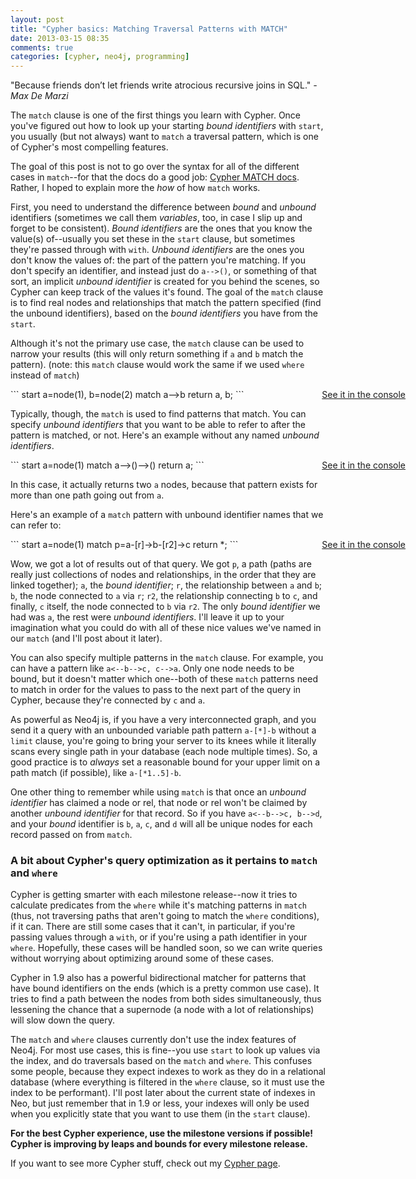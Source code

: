 ```yaml
---
layout: post
title: "Cypher basics: Matching Traversal Patterns with MATCH"
date: 2013-03-15 08:35
comments: true
categories: [cypher, neo4j, programming]
---
```

"Because friends don’t let friends write atrocious recursive joins in SQL." *-Max De Marzi*

The `match` clause is one of the first things you learn with Cypher. Once you've figured out how to look up your starting *bound identifiers* with `start`, you usually (but not always) want to `match` a traversal pattern, which is one of Cypher's most compelling features.

The goal of this post is not to go over the syntax for all of the different cases in `match`--for that the docs do a good job: <a target="_blank" href="http://docs.neo4j.org/chunked/snapshot/query-match.html">Cypher MATCH docs</a>. Rather, I hoped to explain more the *how* of how `match` works.
<!-- more -->

First, you need to understand the difference between *bound* and *unbound* identifiers (sometimes we call them *variables*, too, in case I slip up and forget to be consistent). *Bound identifiers* are the ones that you know the value(s) of--usually you set these in the `start` clause, but sometimes they're passed through with `with`. *Unbound identifiers* are the ones you don't know the values of: the part of the pattern you're matching. If you don't specify an identifier, and instead just do `a-->()`, or something of that sort, an implicit *unbound identifier* is created for you behind the scenes, so Cypher can keep track of the values it's found. The goal of the `match` clause is to find real nodes and relationships that match the pattern specified (find the unbound identifiers), based on the *bound identifiers* you have from the `start`.

Although it's not the primary use case, the `match` clause can be used to narrow your results (this will only return something if `a` and `b` match the pattern). (note: this `match` clause would work the same if we used `where` instead of `match`)

<div>
<a target="_blank" style="position:absolute;right:100px" href="http://console.neo4j.org/r/9pckms">See it in the console</a>
```
start a=node(1), b=node(2)
match a-->b
return a, b;
```
</div>

Typically, though, the `match` is used to find patterns that match. You can specify *unbound identifiers* that you want to be able to refer to after the pattern is matched, or not. Here's an example without any named *unbound identifiers*.

<div>
<a target="_blank" style="position:absolute;right:100px" href="http://console.neo4j.org/r/qrd7sd">See it in the console</a>
```
start a=node(1)
match a-->()-->()
return a;
```
</div>

In this case, it actually returns two `a` nodes, because that pattern exists for more than one path going out from `a`.

Here's an example of a `match` pattern with unbound identifier names that we can refer to:

<div>
<a target="_blank" style="position:absolute;right:100px" href="http://console.neo4j.org/r/qai89i">See it in the console</a>
```
start a=node(1)
match p=a-[r]->b-[r2]->c
return *;
```
</div>

Wow, we got a lot of results out of that query. We got `p`, a path (paths are really just collections of nodes and relationships, in the order that they are linked together); `a`, the *bound identifier*; `r`, the relationship between `a` and `b`; `b`, the node connected to `a` via `r`; `r2`, the relationship connecting `b` to `c`, and finally, `c` itself, the node connected to `b` via `r2`. The only *bound identifier* we had was `a`, the rest were *unbound identifiers*. I'll leave it up to your imagination what you could do with all of these nice values we've named in our `match` (and I'll post about it later).

You can also specify multiple patterns in the `match` clause. For example, you can have a pattern like `a<--b-->c, c-->a`. Only one node needs to be bound, but it doesn't matter which one--both of these `match` patterns need to match in order for the values to pass to the next part of the query in Cypher, because they're connected by `c` and `a`.

As powerful as Neo4j is, if you have a very interconnected graph, and you send it a query with an unbounded variable path pattern `a-[*]-b` without a `limit` clause, you're going to bring your server to its knees while it literally scans every single path in your database (each node multiple times). So, a good practice is to *always* set a reasonable bound for your upper limit on a path match (if possible), like `a-[*1..5]-b`.

One other thing to remember while using `match` is that once an *unbound identifier* has claimed a node or rel, that node or rel won't be claimed by another *unbound identifier* for that record. So if you have `a<--b-->c, b-->d`, and your *bound* identifier is `b`, `a`, `c`, and `d` will all be unique nodes for each record passed on from `match`.

### A bit about Cypher's query optimization as it pertains to `match` and `where`
Cypher is getting smarter with each milestone release--now it tries to calculate predicates from the `where` while it's matching patterns in `match` (thus, not traversing paths that aren't going to match the `where` conditions), if it can. There are still some cases that it can't, in particular, if you're passing values through a `with`, or if you're using a path identifier in your `where`. Hopefully, these cases will be handled soon, so we can write queries without worrying about optimizing around some of these cases. 

Cypher in 1.9 also has a powerful bidirectional matcher for patterns that have bound identifiers on the ends (which is a pretty common use case). It tries to find a path between the nodes from both sides simultaneously, thus lessening the chance that a supernode (a node with a lot of relationships) will slow down the query.

The `match` and `where` clauses currently don't use the index features of Neo4j. For most use cases, this is fine--you use `start` to look up values via the index, and do traversals based on the `match` and `where`. This confuses some people, because they expect indexes to work as they do in a relational database (where everything is filtered in the `where` clause, so it must use the index to be performant). I'll post later about the current state of indexes in Neo, but just remember that in 1.9 or less, your indexes will only be used when you explicitly state that you want to use them (in the `start` clause). 

**For the best Cypher experience, use the milestone versions if possible! Cypher is improving by leaps and bounds for every milestone release.**

If you want to see more Cypher stuff, check out my [Cypher page](/cypher).
